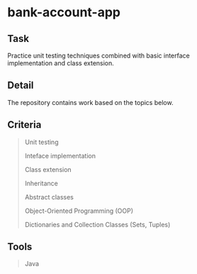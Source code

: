 # bank-account-app

## Task
Practice unit testing techniques combined with basic interface implementation and class extension.

## Detail
The repository contains work based on the topics below.

## Criteria
> Unit testing
>
> Inteface implementation
>
> Class extension
>
> Inheritance
>
> Abstract classes
>
> Object-Oriented Programming (OOP)
>
> Dictionaries and Collection Classes (Sets, Tuples)

## Tools
> Java
